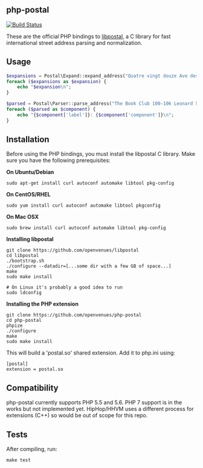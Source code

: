php-postal
--------

[![Build Status](https://travis-ci.org/openvenues/php-postal.svg?branch=master)](https://travis-ci.org/openvenues/php-postal)

These are the official PHP bindings to [libpostal](https://github.com/openvenues/libpostal), a C library for fast international street address parsing and normalization.

Usage
-----

```php
$expansions = Postal\Expand::expand_address("Quatre vingt douze Ave des Champs-Élysées");
foreach ($expansions as $expansion) {
    echo "$expansion\n";
}

$parsed = Postal\Parser::parse_address("The Book Club 100-106 Leonard St, Shoreditch, London, Greater London, EC2A 4RH, United Kingdom");
foreach ($parsed as $component) {
    echo "{$component['label']}: {$component['component']}\n";
}
```

Installation
------------

Before using the PHP bindings, you must install the libpostal C library. Make sure you have the following prerequisites:

**On Ubuntu/Debian**
```
sudo apt-get install curl autoconf automake libtool pkg-config
```

**On CentOS/RHEL**
```
sudo yum install curl autoconf automake libtool pkgconfig
```

**On Mac OSX**
```
sudo brew install curl autoconf automake libtool pkg-config
```

**Installing libpostal**

```
git clone https://github.com/openvenues/libpostal
cd libpostal
./bootstrap.sh
./configure --datadir=[...some dir with a few GB of space...]
make
sudo make install

# On Linux it's probably a good idea to run
sudo ldconfig
```

**Installing the PHP extension**

```
git clone https://github.com/openvenues/php-postal
cd php-postal
phpize
./configure
make
sudo make install
```

This will build a 'postal.so' shared extension. Add it to php.ini using:

```
[postal]
extension = postal.so
```

Compatibility
-------------

php-postal currently supports PHP 5.5 and 5.6. PHP 7 support is in the works but not implemented yet. HipHop/HHVM uses a different process for extensions (C++) so would be out of scope for this repo.

Tests
-----

After compiling, run:

```
make test
```
